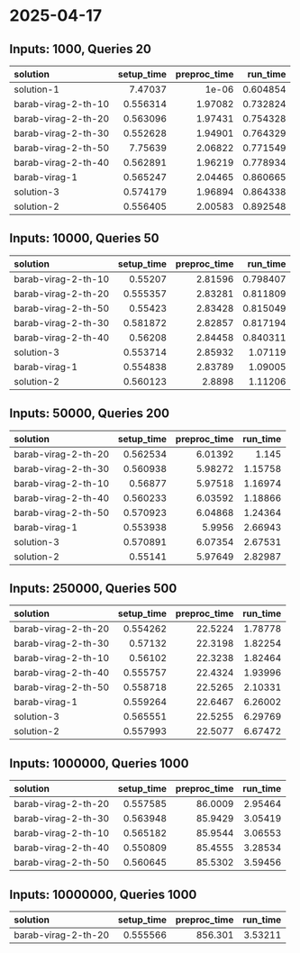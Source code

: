 # 2025-04-17

## Inputs: 1000, Queries 20

| solution            |   setup_time |   preproc_time |   run_time |
|:--------------------|-------------:|---------------:|-----------:|
| solution-1          |     7.47037  |        1e-06   |   0.604854 |
| barab-virag-2-th-10 |     0.556314 |        1.97082 |   0.732824 |
| barab-virag-2-th-20 |     0.563096 |        1.97431 |   0.754328 |
| barab-virag-2-th-30 |     0.552628 |        1.94901 |   0.764329 |
| barab-virag-2-th-50 |     7.75639  |        2.06822 |   0.771549 |
| barab-virag-2-th-40 |     0.562891 |        1.96219 |   0.778934 |
| barab-virag-1       |     0.565247 |        2.04465 |   0.860665 |
| solution-3          |     0.574179 |        1.96894 |   0.864338 |
| solution-2          |     0.556405 |        2.00583 |   0.892548 |

## Inputs: 10000, Queries 50

| solution            |   setup_time |   preproc_time |   run_time |
|:--------------------|-------------:|---------------:|-----------:|
| barab-virag-2-th-10 |     0.55207  |        2.81596 |   0.798407 |
| barab-virag-2-th-20 |     0.555357 |        2.83281 |   0.811809 |
| barab-virag-2-th-50 |     0.55423  |        2.83428 |   0.815049 |
| barab-virag-2-th-30 |     0.581872 |        2.82857 |   0.817194 |
| barab-virag-2-th-40 |     0.56208  |        2.84458 |   0.840311 |
| solution-3          |     0.553714 |        2.85932 |   1.07119  |
| barab-virag-1       |     0.554838 |        2.83789 |   1.09005  |
| solution-2          |     0.560123 |        2.8898  |   1.11206  |

## Inputs: 50000, Queries 200

| solution            |   setup_time |   preproc_time |   run_time |
|:--------------------|-------------:|---------------:|-----------:|
| barab-virag-2-th-20 |     0.562534 |        6.01392 |    1.145   |
| barab-virag-2-th-30 |     0.560938 |        5.98272 |    1.15758 |
| barab-virag-2-th-10 |     0.56877  |        5.97518 |    1.16974 |
| barab-virag-2-th-40 |     0.560233 |        6.03592 |    1.18866 |
| barab-virag-2-th-50 |     0.570923 |        6.04868 |    1.24364 |
| barab-virag-1       |     0.553938 |        5.9956  |    2.66943 |
| solution-3          |     0.570891 |        6.07354 |    2.67531 |
| solution-2          |     0.55141  |        5.97649 |    2.82987 |

## Inputs: 250000, Queries 500

| solution            |   setup_time |   preproc_time |   run_time |
|:--------------------|-------------:|---------------:|-----------:|
| barab-virag-2-th-20 |     0.554262 |        22.5224 |    1.78778 |
| barab-virag-2-th-30 |     0.57132  |        22.3198 |    1.82254 |
| barab-virag-2-th-10 |     0.56102  |        22.3238 |    1.82464 |
| barab-virag-2-th-40 |     0.555757 |        22.4324 |    1.93996 |
| barab-virag-2-th-50 |     0.558718 |        22.5265 |    2.10331 |
| barab-virag-1       |     0.559264 |        22.6467 |    6.26002 |
| solution-3          |     0.565551 |        22.5255 |    6.29769 |
| solution-2          |     0.557993 |        22.5077 |    6.67472 |

## Inputs: 1000000, Queries 1000

| solution            |   setup_time |   preproc_time |   run_time |
|:--------------------|-------------:|---------------:|-----------:|
| barab-virag-2-th-20 |     0.557585 |        86.0009 |    2.95464 |
| barab-virag-2-th-30 |     0.563948 |        85.9429 |    3.05419 |
| barab-virag-2-th-10 |     0.565182 |        85.9544 |    3.06553 |
| barab-virag-2-th-40 |     0.550809 |        85.4555 |    3.28534 |
| barab-virag-2-th-50 |     0.560645 |        85.5302 |    3.59456 |

## Inputs: 10000000, Queries 1000

| solution            |   setup_time |   preproc_time |   run_time |
|:--------------------|-------------:|---------------:|-----------:|
| barab-virag-2-th-20 |     0.555566 |        856.301 |    3.53211 |